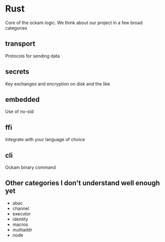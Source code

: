 Rust
====

Core of the ockam logic. We think about our project in a few broad categories

transport
---------

Protocols for sending data

secrets
-------

Key exchanges and encryption on disk and the like

embedded
--------

Use of no-std

ffi
---

Integrate with your language of choice

cli
---
Ockam binary command 

Other categories I don't understand well enough yet
---------------------------------------------------

- abac
- channel
- executor
- identity
- macros
- multiaddr
- node
